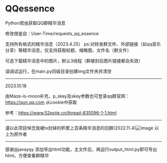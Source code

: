 # QQessence
Python爬虫获取QQ群精华消息

修改借鉴自：User-Time/requests_qq_essence

支持所有格式的精华消息（2023.4.25）
ps:对转发群文件、外部链接（如qq音乐分享）等精华消息，仅支持获取标题、缩略图、文件名（群文件）

可选下载精华消息中的图片，默认3线程（群被封后图片链接都会失效）

请调试运行，在main.py同级目录创建img文件夹并清空

****
2023.10.18

由Maze-is-moon补充，p_skey及skey参数也可登录qq群官网：https://qun.qq.com 从cookie中获取

参考：https://www.52pojie.cn/thread-835096-1-1.html

****

谨以此项目悼念我被tx封掉的积累上百条精华消息的旧群(2022.11.4)![image](https://user-images.githubusercontent.com/105963780/234330957-7916ff46-f98a-42b0-bcb1-21d3c0b8eac6.png)
以上为原作者

****
感谢@javayqy
添加导出html功能，主文件后，再运行output_html.py即可导出html，方便查看群精华
